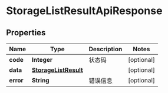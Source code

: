 

# StorageListResultApiResponse


## Properties

| Name | Type | Description | Notes |
|------------ | ------------- | ------------- | -------------|
|**code** | **Integer** | 状态码 |  [optional] |
|**data** | [**StorageListResult**](StorageListResult.md) |  |  [optional] |
|**error** | **String** | 错误信息 |  [optional] |




